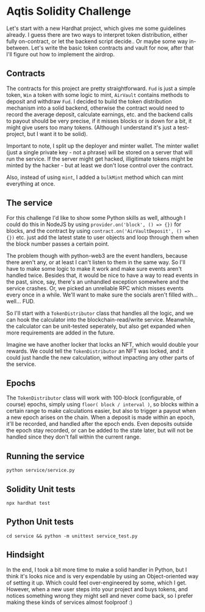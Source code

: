 # Aqtis Solidity Challenge
Let's start with a new Hardhat project, which gives me some guidelines already. 
I guess there are two ways to interpret token distribution, either fully on-contract, or let the backend script decide.. Or maybe some way in-between. Let's write the basic token contracts and vault for now, after that I'll figure out how to implement the airdrop.

## Contracts
The contracts for this project are pretty straightforward. ```Fud``` is just a simple token, ```Win``` a token with some logic to mint, ```AirVault``` contains methods to deposit and withdraw ```Fud```. 
I decided to build the token distribution mechanism into a solid backend, otherwise the contract would need to record the average deposit, calculate earnings, etc. and the backend calls to payout should be very precise, if it misses blocks or is down for a bit, it might give users too many tokens. (Although I understand it's just a test-project, but I want it to be solid).

Important to note, I split up the deployer and minter wallet. The minter wallet (just a single private key - not a phrase) will be stored on a server that will run the service. If the server might get hacked, illigitimate tokens might be minted by the hacker - but at least we don't lose control over the contract.

Also, instead of using ```mint```, I added a ```bulkMint``` method which can mint everything at once.

## The service
For this challenge I'd like to show some Python skills as well, although I could do this in NodeJS by using ```provider.on('block', () => {})``` for blocks, and the contract by using ```contract.on('AirVaultDeposit', () => {})``` etc. just add the latest state to user objects and loop through them when the block number passes a certain point.

The problem though with python-web3 are the event handlers, because there aren't any, or at least I can't listen to them in the same way. So I'll have to make some logic to make it work and make sure events aren't handled twice. Besides that, it would be nice to have a way to read events in the past, since, say, there's an unhandled exception somewhere and the service crashes. Or, we picked an unreliable RPC which misses events every once in a while. We'll want to make sure the socials aren't filled with... well... FUD.

So I'll start with a ```TokenDistributor``` class that handles all the logic, and we can hook the calculator into the blockchain-read/write service. Meanwhile, the calculator can be unit-tested seperately, but also get expanded when more requirements are added in the future.

Imagine we have another locker that locks an NFT, which would double your rewards. We could tell the ```TokenDistributor``` an NFT was locked, and it could just handle the new calculation, without impacting any other parts of the service.

## Epochs
The ```TokenDistributor``` class will work with 100-block (configurable, of course) epochs, simply using ```floor( block / interval )```, so blocks within a certain range to make calculations easier, but also to trigger a payout when a new epoch arises on the chain. When a deposit is made within an epoch, it'll be recorded, and handled after the epoch ends. Even deposits outside the epoch stay recorded, or can be added to the state later, but will not be handled since they don't fall within the current range.

## Running the service
```python service/service.py```

## Solidity Unit tests
```npx hardhat test```

## Python Unit tests
```cd service && python -m unittest service_test.py```

## Hindsight
In the end, I took a bit more time to make a solid handler in Python, but I think it's looks nice and is very expendable by using an Object-oriented way of setting it up. Which could feel over-engineered by some, which I get. However, when a new user steps into your project and buys tokens, and notices something wrong they might sell and never come back, so I prefer making these kinds of services almost foolproof :)
